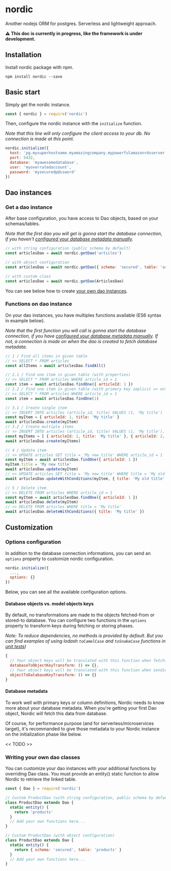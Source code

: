 # nordic
Another nodejs ORM for postgres. Serverless and lightweight approach.

**⚠️ This doc is currently in progress, like the framework is under development.**

## Installation

Install nordic package with npm.

```
npm install nordic --save
```

## Basic start

Simply get the nordic instance.

```javascript
const { nordic } = require('nordic')
```

Then, configure the nordic instance with the `initialize` function.

*Note that this line will only configure the client access to your db. No connection is made at this point.*

```javascript
nordic.initialize({
  host: 'pg.mysuperhostname.myamazingcompany.mypowerfulamazonrdsserver.com',
  port: 5432,
  database: 'myawesomedatabase',
  user: 'myoverratedaccount',
  password: 'mysecuredp@ssword'
})
```

## Dao instances

### Get a dao instance

After base configuration, you have access to Dao objects, based on your schemas/tables.

*Note that the first dao you will get is gonna start the database connection, if you haven't [configured your database metadata manually](#database-metadata).*

```javascript
// with string configuration (public schema by default)
const articlesDao = await nordic.getDao('articles')

// with object configuration
const articlesDao = await nordic.getDao({ schema: 'secured', table: 'articles' })

// with custom class
const articlesDao = await nordic.getDao(ArticlesDao)
```

You can see below how to create [your own dao instances](#writing-your-own-dao-classes).

### Functions on dao instance

On your dao instances, you have multiples functions available (ES6 syntax in example below).

*Note that the first function you will call is gonna start the database connection, if you have [configured your database metadata manually](#database-metadata). If not, a connection is made on when the dao is created to fetch database metadata.*

```javascript
// 1 / Find all items in given table
// >> SELECT * FROM articles
const allItems = await articlesDao.findAll()

// 2.1 / Find one item in given table (with properties)
// >> SELECT * FROM articles WHERE article_id = 1
const item = await articlesDao.findOne({ articleId: 1 })
// 2.2 / Find one item in given table (with primary key implicit => only working with single primary key)
// >> SELECT * FROM articles WHERE article_id = 1
const item = await articlesDao.findOne(1)

// 3.1 / Create single item
// >> INSERT INTO articles (article_id, title) VALUES (1, 'My title')
const myItem = { articleId: 1, title: 'My title' }
await articlesDao.create(myItem)
// 3.2 / Create multiple items
// >> INSERT INTO articles (article_id, title) VALUES (1, 'My title'), (2, 'My second title')
const myItems = [ { articleId: 1, title: 'My title' }, { articleId: 2, title: 'My second title' } ]
await articlesDao.create(myItems)

// 4 / Update item
// >> UPDATE articles SET title = 'My new title' WHERE article_id = 1
const myItem = await articlesDao.findOne({ articleId: 1 })
myItem.title = 'My new title'
await articlesDao.update(myItem)
// >> UPDATE articles SET title = 'My new title' WHERE title = 'My old title'
await articlesDao.updateWithConditions(myItem, { title: 'My old title' })

// 5 / Delete item
// >> DELETE FROM articles WHERE article_id = 1
const myItem = await articlesDao.findOne({ articleId: 1 })
await articlesDao.delete(myItem)
// >> DELETE FROM articles WHERE title = 'My title'
await articlesDao.deleteWithConditions({ title: 'My title' })
```

## Customization

### Options configuration

In addition to the database connection informations, you can send an `options` property to customize nordic configuration.

```javascript
nordic.initialize({
  ...,
  options: {}
})
```

Below, you can see all the available configuration options.

#### Database objects vs. model objects keys

By default, no transformations are made to the objects fetched-from or stored-to database. You can configure two functions in the `options` property to transform keys during fetching or storing phases.

*Note: To reduce dependencies, no methods is provided by default. But you can find examples of using lodash `toCamelCase` and `toSnakeCase` functions in [unit tests](https://github.com/jtouzy/nordic/blob/master/test/data/DataProxy.test.js))*

```javascript
{
  // Your object keys will be translated with this function when fetching objects from database.
  databaseToObjectKeyTransform: () => {},
  // Your object keys will be translated with this function when sending objects to database.
  objectToDatabaseKeyTransform: () => {}
}
```

#### Database metadata

To work well with primary keys or column definitions, Nordic needs to know more about your database metadata. When you're getting your first Dao object, Nordic will fetch this data from database.

Of course, for performance purpose (and for serverless/microservices target), it's recommanded to give those metadata to your Nordic instance on the initialization phase like below.

<< TODO >>

### Writing your own dao classes

You can customize your dao instances with your additional functions by overriding Dao class. You must provide an entity() static function to allow Nordic to retrieve the linked table.

```javascript
const { Dao } = require('nordic')

// Custom ProductDao (with string configuration, public schema by default)
class ProductDao extends Dao {
  static entity() {
    return 'products'
  }
  // Add your own functions here...
}

// Custom ProductDao (with object configuration)
class ProductDao extends Dao {
  static entity() {
    return { schema: 'secured', table: 'products' }
  }
  // Add your own functions here...
}
```
